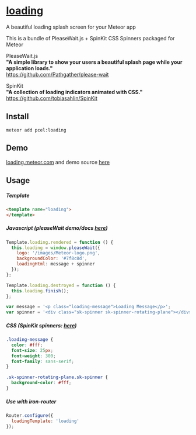 # [loading](https://loading.meteor.com)

A beautiful loading splash screen for your Meteor app

This is a bundle of PleaseWait.js + SpinKit CSS Spinners packaged for Meteor

PleaseWait.js<br>
**"A simple library to show your users a beautiful splash page while your application loads."**<br>
https://github.com/Pathgather/please-wait

SpinKit<br>
**"A collection of loading indicators animated with CSS."**<br>
https://github.com/tobiasahlin/SpinKit

## Install
```
meteor add pcel:loading
```

## Demo
[loading.meteor.com](https://loading.meteor.com) and demo source [here](https://github.com/pcel/meteor-loading/tree/master/example)


## Usage

##### Template
```html
<template name="loading">
</template>
```

##### Javascript (pleaseWait demo/docs [here](http://pathgather.github.io/please-wait/))
```js
Template.loading.rendered = function () {
  this.loading = window.pleaseWait({
    logo: '/images/Meteor-logo.png',
    backgroundColor: '#7f8c8d',
    loadingHtml: message + spinner
  });
};

Template.loading.destroyed = function () {
  this.loading.finish();
};

var message = '<p class="loading-message">Loading Message</p>';
var spinner = '<div class="sk-spinner sk-spinner-rotating-plane"></div>';
```

##### CSS (SpinKit spinners: [here](http://tobiasahlin.com/spinkit/))
```css
.loading-message {
  color: #fff;
  font-size: 25px;
  font-weight: 300;
  font-family: sans-serif;
}

.sk-spinner-rotating-plane.sk-spinner {
  background-color: #fff;
}
```

##### Use with iron-router
```js
Router.configure({
  loadingTemplate: 'loading'
});
```
